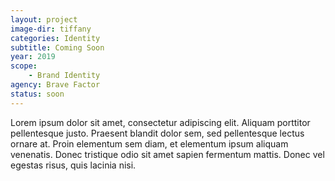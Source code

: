 ```yaml
---
layout: project
image-dir: tiffany
categories: Identity
subtitle: Coming Soon
year: 2019
scope: 
    - Brand Identity
agency: Brave Factor
status: soon
---
```

Lorem ipsum dolor sit amet, consectetur adipiscing elit. Aliquam porttitor pellentesque justo. Praesent blandit dolor sem, sed pellentesque lectus ornare at. Proin elementum sem diam, et elementum ipsum aliquam venenatis. Donec tristique odio sit amet sapien fermentum mattis. Donec vel egestas risus, quis lacinia nisi.